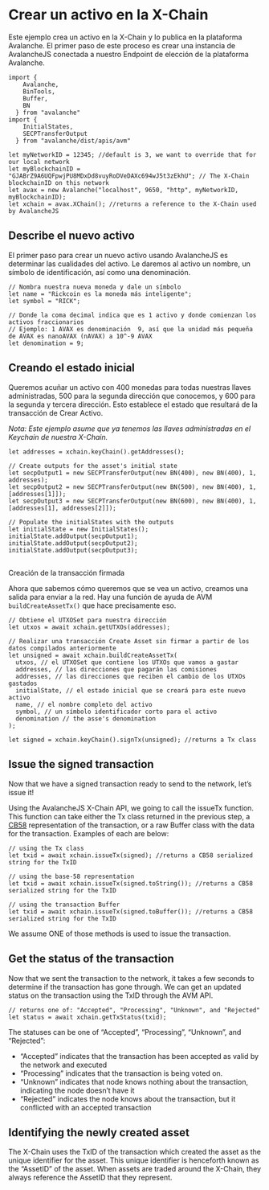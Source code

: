 # Crear un activo en la X-Chain

Este ejemplo crea un activo en la X-Chain y lo publica en la plataforma Avalanche. El primer paso de este proceso es crear una instancia de AvalancheJS conectada a nuestro 
Endpoint de elección de la plataforma Avalanche.

```text
import {
    Avalanche,
    BinTools,
    Buffer,
    BN
  } from "avalanche" 
import {
    InitialStates,
    SECPTransferOutput
  } from "avalanche/dist/apis/avm"

let myNetworkID = 12345; //default is 3, we want to override that for our local network
let myBlockchainID = "GJABrZ9A6UQFpwjPU8MDxDd8vuyRoDVeDAXc694wJ5t3zEkhU"; // The X-Chain blockchainID on this network
let avax = new Avalanche("localhost", 9650, "http", myNetworkID, myBlockchainID);
let xchain = avax.XChain(); //returns a reference to the X-Chain used by AvalancheJS
```

## Describe el nuevo activo
El primer paso para crear un nuevo activo usando AvalancheJS es determinar las cualidades del activo. Le daremos al activo un nombre, un símbolo de identificación, así como una denominación.

```text
// Nombra nuestra nueva moneda y dale un símbolo
let name = "Rickcoin es la moneda más inteligente";
let symbol = "RICK";

// Donde la coma decimal indica que es 1 activo y donde comienzan los activos fraccionarios
// Ejemplo: 1 AVAX es denominación  9, así que la unidad más pequeña de AVAX es nanoAVAX (nAVAX) a 10^-9 AVAX
let denomination = 9;
```

## Creando el estado inicial


Queremos acuñar un activo con 400 monedas para todas nuestras llaves administradas, 500 para la segunda dirección que conocemos, y 600 para la segunda y tercera dirección. Esto establece el estado que resultará de la transacción de Crear Activo.

_Nota: Este ejemplo asume que ya tenemos las llaves administradas en el Keychain de nuestra X-Chain._

```text
let addresses = xchain.keyChain().getAddresses();

// Create outputs for the asset's initial state
let secpOutput1 = new SECPTransferOutput(new BN(400), new BN(400), 1, addresses);
let secpOutput2 = new SECPTransferOutput(new BN(500), new BN(400), 1, [addresses[1]]);
let secpOutput3 = new SECPTransferOutput(new BN(600), new BN(400), 1, [addresses[1], addresses[2]]);

// Populate the initialStates with the outputs
let initialState = new InitialStates();
initialState.addOutput(secpOutput1);
initialState.addOutput(secpOutput2);
initialState.addOutput(secpOutput3);
```

## 
Creación de la transacción firmada

Ahora que sabemos cómo queremos que se vea un activo, creamos una salida para enviar a la red. Hay una función de ayuda de AVM `buildCreateAssetTx()` que hace precisamente eso.

```text
// Obtiene el UTXOSet para nuestra dirección
let utxos = await xchain.getUTXOs(addresses);

// Realizar una transacción Create Asset sin firmar a partir de los datos compilados anteriormente
let unsigned = await xchain.buildCreateAssetTx(
  utxos, // el UTXOSet que contiene los UTXOs que vamos a gastar
  addresses, // las direcciones que pagarán las comisiones
  addresses, // las direcciones que reciben el cambio de los UTXOs gastados
  initialState, // el estado inicial que se creará para este nuevo activo 
  name, // el nombre completo del activo
  symbol, // un símbolo identificador corto para el activo
  denomination // the asse's denomination 
);

let signed = xchain.keyChain().signTx(unsigned); //returns a Tx class
```

## Issue the signed transaction

Now that we have a signed transaction ready to send to the network, let’s issue it!

Using the AvalancheJS X-Chain API, we going to call the issueTx function. This function can take either the Tx class returned in the previous step, a [CB58](http://support.avalabs.org/en/articles/4587395-what-is-cb58) representation of the transaction, or a raw Buffer class with the data for the transaction. Examples of each are below:

```text
// using the Tx class
let txid = await xchain.issueTx(signed); //returns a CB58 serialized string for the TxID
```

```text
// using the base-58 representation
let txid = await xchain.issueTx(signed.toString()); //returns a CB58 serialized string for the TxID
```

```text
// using the transaction Buffer
let txid = await xchain.issueTx(signed.toBuffer()); //returns a CB58 serialized string for the TxID
```

We assume ONE of those methods is used to issue the transaction.

## Get the status of the transaction <a id="get-the-status-of-the-transaction"></a>

Now that we sent the transaction to the network, it takes a few seconds to determine if the transaction has gone through. We can get an updated status on the transaction using the TxID through the AVM API.

```text
// returns one of: "Accepted", "Processing", "Unknown", and "Rejected"
let status = await xchain.getTxStatus(txid);
```

The statuses can be one of “Accepted”, “Processing”, “Unknown”, and “Rejected”:

* “Accepted” indicates that the transaction has been accepted as valid by the network and executed
* “Processing” indicates that the transaction is being voted on.
* “Unknown” indicates that node knows nothing about the transaction, indicating the node doesn’t have it
* “Rejected” indicates the node knows about the transaction, but it conflicted with an accepted transaction

## Identifying the newly created asset <a id="identifying-the-newly-created-asset"></a>

The X-Chain uses the TxID of the transaction which created the asset as the unique identifier for the asset. This unique identifier is henceforth known as the “AssetID” of the asset. When assets are traded around the X-Chain, they always reference the AssetID that they represent.

<!--stackedit_data:
eyJoaXN0b3J5IjpbLTE0MjkxMDgyMzRdfQ==
-->